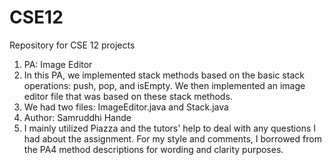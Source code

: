 # CSE12
Repository for CSE 12 projects
1. PA: Image Editor
2. In this PA, we implemented stack methods based on the basic stack operations: push, pop, and isEmpty. We then implemented an image editor file that was based on these stack methods.
3. We had two files: ImageEditor.java and Stack.java
4. Author: Samruddhi Hande
5. I mainly utilized Piazza and the tutors' help to deal with any questions I had about the assignment. For my style and comments, I borrowed from the PA4 method descriptions for wording and clarity purposes. 

